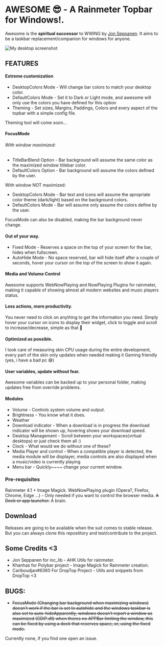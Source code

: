 # AWESOME 😎 - A Rainmeter Topbar for Windows!.

Awesome is the **spiritual successor** to WWING by [Jon Seppanen](https://github.com/jonseppanen).
It aims to be a taskbar replacement/companion for windows for anyone.

![My desktop screenshot](https://i.imgur.com/DVz2fNa.png)

## FEATURES

#### Extreme customization

* DesktopColors Mode - Will change bar colors to match your desktop color.
* DefaultColors Mode - Set it to Dark or Light mode, and awesome will only use the colors you have defined for this option
* Theming - Set sizes, Margins, Paddings, Colors and every aspect of the topbar with a simple config file.

Theming tool will come soon...

#### FocusMode

###### With window maximized:

* TitleBarBlend Option - Bar background will assume the same color as the maximized window titlebar color.
* DefaultColors Option - Bar background will assume the colors defined by the user.

With window NOT maximized:

* DesktopColors Mode - Bar text and icons will assume the apropriate color theme (dark/light) based on the background colors.
* DefaultColors Mode - Bar will assume only assume the colors define by the user.

FocusMode can also be disabled, making the bar background never change.

#### Out of your way.

* Fixed Mode - Reserves a space on the top of your screen for the bar, hides when fullscreen.
* AutoHide Mode - No space reserved, bar will hide itself after a couple of seconds, hover your cursor on the top of the screen to show it again.

#### Media and Volume Control

Awesome supports WebNowPlaying and NowPlaying Plugins for rainmeter, making it capable of showing almost all modern websites and music players status.

#### Less actions, more productivity.

You never need to click on anything to get the information you need.
Simply hover your cursor on icons to display their widget, click to toggle and scroll to increase/decrease, simple as that 🤗

#### Optimized as possible.

I took care of measuring skin CPU usage during the entire development, every part of the skin only updates when needed making it Gaming friendly (yes, i have a bad pc 😅)

#### User variables, update without fear.

Awesome variables can be backed up to your personal folder, making updates free from override problems.

#### Modules

* Volume - Controls system volume and output.
* Brightness - You know what it does.
* Weather
* Download indicator - When a download is in progress the download indicator will be shown up, hovering shows your download speed.
* Desktop Management - Scroll between your workspaces(virtual desktops) or just check them all :)
* Clock - What would we do without one of these?
* Media Player and control - When a compatible player is detected, the media module will be displayer, media controls are also displayed when a music/video is currently playing
* Menu bar -  Quickly~~~~ change your current window.

### Pre-requisites

Rainmeter 4.1 +
Image Magick.
WebNowPlaying plugin (Opera?, Firefox, Chrome, Edge ...) - Only needed if you want to control the browser media.
~~A Dock or app launcher.~~
A brain.

## Download

Releases are going to be available when the suit comes to stable release. But you can always clone this repostitory and test/contribute to the project.

## Some Credits <3

* Jon Seppanen for inc_lib - AHK Utils for rainmeter.
* Khanhas for Polybar project - Image Magick for Rainmeter creation.
* Cariboudjan#6360 For DropTop Project - Utils and snippets from DropTop <3

## BUGS:

* ~~FocusMode (Changing bar background when maximizing windows) doesn't work if the bar is set to autohide and the windows taskbar is also set to auto-hideApparently, windows doesn't report a window as maximized (GDIP.dll) when theres no APPBar limiting the window, this can be fixed by using a dock that reserves space, or, using the fixed mode.~~

Currently none, if you find one open an issue.
